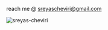 
reach me @ <a href="mailto:sreyascheviri@gmail.com">sreyascheviri@gmail.com</a>

<p align="left"> <img src="https://komarev.com/ghpvc/?username=sreyas-cheviri&label=Profile%20views&color=0e75b6&style=flat" alt="sreyas-cheviri" /> </p>

